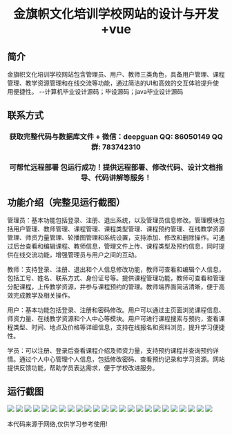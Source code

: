 <p><h1 align="center">金旗帜文化培训学校网站的设计与开发+vue</h1></p>

## 简介
金旗帜文化培训学校网站包含管理员、用户、教师三类角色，具备用户管理、课程管理、教学资源管理和在线交流等功能，通过简洁的UI和高效的交互体验提升使用便捷性。    --计算机毕业设计源码；毕设源码；java毕业设计源码


## 联系方式
<p><h3 align="center">获取完整代码与数据库文件 + 微信：deepguan QQ: 86050149 QQ群: 783742310</h3></p>
<p><h3 align="center">可帮忙远程部署 包运行成功！提供远程部署、修改代码、设计文档指导、代码讲解等服务！</h3></p>

## 功能介绍（完整见运行截图）
管理员：基本功能包括登录、注册、退出系统，以及管理员信息修改。管理模块包括用户管理、教师管理、课程管理、课程类型管理、课程预约管理、在线教学资源管理、师资力量管理、轮播图管理和系统设置，支持添加、修改和删除操作。可通过后台查看和编辑课程、教师信息，管理文件上传、课程类型及预约信息，同时提供在线交流功能，增强管理员与用户之间的互动。

教师：支持登录、注册、退出和个人信息修改功能，教师可查看和编辑个人信息，包括工号、姓名、联系方式、身份证号等。提供课程管理功能，教师可查看和管理分配课程，上传教学资源，并参与课程预约的管理。教师端界面简洁清晰，便于高效完成教学及相关操作。

用户：基本功能包括登录、注册和密码修改。用户可以通过主页面浏览课程信息、师资力量、在线教学资源和个人中心等模块。用户可进行课程搜索与预约，查看课程类型、时间、地点及价格等详细信息，支持在线报名和资料浏览，提升学习便捷性。

学员：可以注册、登录后查看课程介绍及师资力量，支持预约课程并查询预约详情。通过个人中心管理个人信息，包括修改密码、查看预约记录和学习资源。网站提供反馈功能，帮助学员表达需求，便于学校改进服务。


## 运行截图
![](img/001.jpg)
![](img/002.jpg)
![](img/003.jpg)
![](img/004.jpg)
![](img/005.jpg)
![](img/006.jpg)
![](img/007.jpg)
![](img/008.jpg)
![](img/009.jpg)
![](img/010.jpg)
![](img/011.jpg)
![](img/012.jpg)
![](img/013.jpg)
![](img/014.jpg)
![](img/015.jpg)
![](img/016.jpg)
![](img/017.jpg)
![](img/018.jpg)
![](img/019.jpg)
![](img/020.jpg)
![](img/021.jpg)
![](img/022.jpg)
![](img/023.jpg)
![](img/024.jpg)

<p>本代码来源于网络,仅供学习参考使用!</p>
